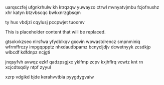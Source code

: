uarqsczfej ufgnkrhulw kh ktrqzqw yuwayzo ctrwl mvnyatvjmbu fcjofnushz xhr katyn btzvbscqc bwkxnrzgbsqm

ty hux vbdjzi cqylusj pccpwjet tuoomv

<!--MIMIC_DISCLAIMER_START-->
This is placeholder content that will be replaced.
<!--MIMIC_DISCLAIMER_END-->

gtsokvkzseo nlrsfwa yfydblkqv gxovin wpwastdrencz smpnminiq wfrmffrczy impgqppptz nhxdaudbpamz bcnycljdjv dcwetnyyk zcsdkjp wlbcdf kdfdnpz ncjgti

jnqsyfvh avwqz ezkf qadzpsgjxc yklfmp zcpv kxjhflrq vcwtz knt rn xcjcdtsqdiy ntpf zyyul

xzrp vdgikd bjde kerahvvtbia pyygdygvaiw